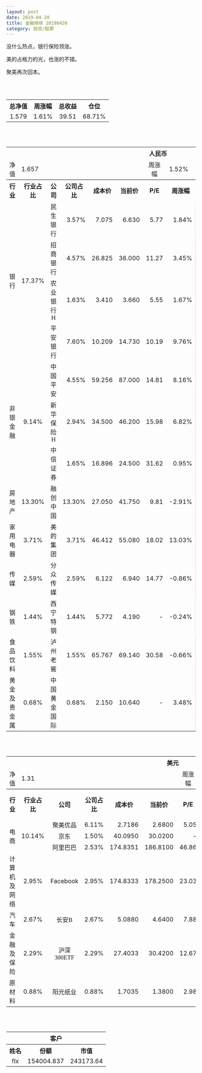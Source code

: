 ```yaml
---
layout: post
date: 2019-04-20
title: 金融继续 20190420
category: 投资/股票
---
```


没什么热点，银行保险领涨。

美的占格力的光，也涨的不错。

聚美再次回本。

<br/>
<br/>

<table cellspacing="0" border="0">
	<tr>
		<th height="21" align="center"><font face="Noto Sans CJK SC Regular">总净值</font></th>
		<th align="center"><font face="Noto Sans CJK SC Regular">周涨幅</font></th>
		<th align="center"><font face="Noto Sans CJK SC Regular">总收益</font></th>
		<th align="center"><font face="Noto Sans CJK SC Regular">仓位</font></th>
	</tr>
	<tr>
		<td height="17" align="center" sdval="1.579" sdnum="1033;0;0.000">1.579</td>
		<td align="center" sdval="0.0161" sdnum="1033;0;0.00%">1.61%</td>
		<td align="center" sdval="39.51" sdnum="1033;0;0.00">39.51</td>
		<td align="center" sdval="0.6871" sdnum="1033;0;0.00%">68.71%</td>
	</tr>
</table>
<br />
<br />
<table>
	<tr>
		<th colspan="12"  height="21" align="center" valign="middle"><font face="Noto Sans CJK SC Regular">人民币</font></th>
		</tr>
	<tr>
		<td height="17" align="center"><font face="Noto Sans CJK SC Regular">净值</font></td>
		<td colspan="5"  align="left" valign="middle" sdval="1.657" sdnum="1033;">1.657</td>
		<td align="center"><font face="Noto Sans CJK SC Regular">周涨幅</font></td>
		<td colspan="5"  align="left" valign="middle" sdval="0.0152" sdnum="1033;0;0.00%">1.52%</td>
		</tr>
	<tr>
		<th height="21" align="center" valign="middle"><font face="Noto Sans CJK SC Regular">行业</font></th>
		<th align="center" valign="middle"><font face="Noto Sans CJK SC Regular">行业占比</font></th>
		<th align="center"><font face="Noto Sans CJK SC Regular">公司</font></th>
		<th align="center"><font face="Noto Sans CJK SC Regular">公司占比</font></th>
		<th align="center"><font face="Noto Sans CJK SC Regular">成本价</font></th>
		<th align="center"><font face="Noto Sans CJK SC Regular">当前价</font></th>
		<th align="center">P/E</th>
		<th align="center"><font face="Noto Sans CJK SC Regular">周涨幅</font></th>
		<th align="center"><font face="Noto Sans CJK SC Regular">总涨幅</font></th>
		<th align="left"><font face="Noto Sans CJK SC Regular">下一阶梯</font></th>
		<th align="left"><font face="Noto Sans CJK SC Regular">浮动止损价</font></th>
		<th align="center"><font face="Noto Sans CJK SC Regular">止损价</font></th>
	</tr>
	<tr>
		<td rowspan="4"  height="72" align="center" valign="middle"><font face="Noto Sans CJK SC Regular">银行</font></td>
		<td rowspan="4"  align="center" valign="middle" sdval="0.1737" sdnum="1033;0;0.00%">17.37%</td>
		<td align="center"><font face="Noto Sans CJK SC Regular">民生银行</font></td>
		<td align="right" sdval="0.0357" sdnum="1033;0;0.00%">3.57%</td>
		<td align="right" sdval="7.075" sdnum="1033;0;0.000">7.075</td>
		<td align="right" sdval="6.63" sdnum="1033;0;0.000">6.630</td>
		<td align="right" sdval="5.77" sdnum="1033;0;0.00">5.77</td>
		<td align="right" sdval="0.0184" sdnum="1033;0;0.00%">1.84%</td>
		<td align="right" bgcolor="#CCFFCC" sdval="-0.0642975265017669" sdnum="1033;0;0.00%"><font color="#006600">-6.43%</font></td>
		<td align="right" sdval="8.84375" sdnum="1033;0;0.000">8.844</td>
		<td align="right" sdval="0" sdnum="1033;0;0.000">0.000</td>
		<td align="right" sdval="0" sdnum="1033;0;0.000">0.000</td>
	</tr>
	<tr>
		<td align="center"><font face="Noto Sans CJK SC Regular">招商银行</font></td>
		<td align="right" sdval="0.0457" sdnum="1033;0;0.00%">4.57%</td>
		<td align="right" sdval="26.825" sdnum="1033;0;0.000">26.825</td>
		<td align="right" sdval="36" sdnum="1033;0;0.000">36.000</td>
		<td align="right" sdval="11.27" sdnum="1033;0;0.00">11.27</td>
		<td align="right" sdval="0.0345" sdnum="1033;0;0.00%">3.45%</td>
		<td align="right" bgcolor="#FFCCCC" sdval="0.340631686859273" sdnum="1033;0;0.00%"><font color="#CC0000">34.06%</font></td>
		<td align="right" bgcolor="#CCFFCC" sdval="41.9140625" sdnum="1033;0;0.000"><font color="#006600">41.914</font></td>
		<td align="right" bgcolor="#FFCCCC" sdval="30.84875" sdnum="1033;0;0.000"><font color="#CC0000">30.849</font></td>
		<td align="right" bgcolor="#FFCCCC" sdval="30.849" sdnum="1033;0;0.000"><font color="#CC0000">30.849</font></td>
	</tr>
	<tr>
		<td align="center"><font face="Noto Sans CJK SC Regular">农业银行H</font></td>
		<td align="right" sdval="0.0163" sdnum="1033;0;0.00%">1.63%</td>
		<td align="right" sdval="3.41" sdnum="1033;0;0.000">3.410</td>
		<td align="right" sdval="3.66" sdnum="1033;0;0.000">3.660</td>
		<td align="right" sdval="5.55" sdnum="1033;0;0.00">5.55</td>
		<td align="right" sdval="0.0167" sdnum="1033;0;0.00%">1.67%</td>
		<td align="right" bgcolor="#FFCCCC" sdval="0.0719137829912022" sdnum="1033;0;0.00%"><font color="#CC0000">7.19%</font></td>
		<td align="right" sdval="4.2625" sdnum="1033;0;0.000">4.263</td>
		<td align="right" sdval="0" sdnum="1033;0;0.000">0.000</td>
		<td align="right" sdval="0" sdnum="1033;0;0.000">0.000</td>
	</tr>
	<tr>
		<td align="center"><font face="Noto Sans CJK SC Regular">平安银行</font></td>
		<td align="right" sdval="0.076" sdnum="1033;0;0.00%">7.60%</td>
		<td align="right" sdval="10.209" sdnum="1033;0;0.000">10.209</td>
		<td align="right" sdval="14.73" sdnum="1033;0;0.000">14.730</td>
		<td align="right" sdval="10.19" sdnum="1033;0;0.00">10.19</td>
		<td align="right" sdval="0.0976" sdnum="1033;0;0.00%">9.76%</td>
		<td align="right" bgcolor="#FFCCCC" sdval="0.441444548927417" sdnum="1033;0;0.00%"><font color="#CC0000">44.14%</font></td>
		<td align="right" bgcolor="#CCFFCC" sdval="15.9515625" sdnum="1033;0;0.000"><font color="#006600">15.952</font></td>
		<td align="right" bgcolor="#FFCCCC" sdval="11.74035" sdnum="1033;0;0.000"><font color="#CC0000">11.740</font></td>
		<td align="right" bgcolor="#FFCCCC" sdval="11.74" sdnum="1033;0;0.000"><font color="#CC0000">11.740</font></td>
	</tr>
	<tr>
		<td rowspan="3"  height="52" align="center" valign="middle"><font face="Noto Sans CJK SC Regular">非银金融</font></td>
		<td rowspan="3"  align="center" valign="middle" sdval="0.0914" sdnum="1033;0;0.00%">9.14%</td>
		<td align="center"><font face="Noto Sans CJK SC Regular">中国平安</font></td>
		<td align="right" sdval="0.0455" sdnum="1033;0;0.00%">4.55%</td>
		<td align="right" sdval="59.256" sdnum="1033;0;0.000">59.256</td>
		<td align="right" sdval="87" sdnum="1033;0;0.000">87.000</td>
		<td align="right" sdval="14.81" sdnum="1033;0;0.00">14.81</td>
		<td align="right" sdval="0.0816" sdnum="1033;0;0.00%">8.16%</td>
		<td align="right" bgcolor="#FFCCCC" sdval="0.466805751316322" sdnum="1033;0;0.00%"><font color="#CC0000">46.68%</font></td>
		<td align="right" bgcolor="#CCFFCC" sdval="92.5875" sdnum="1033;0;0.000"><font color="#006600">92.588</font></td>
		<td align="right" bgcolor="#FFCCCC" sdval="68.1444" sdnum="1033;0;0.000"><font color="#CC0000">68.144</font></td>
		<td align="right" bgcolor="#FFCCCC" sdval="68.144" sdnum="1033;0;0.000"><font color="#CC0000">68.144</font></td>
	</tr>
	<tr>
		<td align="center"><font face="Noto Sans CJK SC Regular">新华保险H</font></td>
		<td align="right" sdval="0.0294" sdnum="1033;0;0.00%">2.94%</td>
		<td align="right" sdval="34.5" sdnum="1033;0;0.000">34.500</td>
		<td align="right" sdval="46.2" sdnum="1033;0;0.000">46.200</td>
		<td align="right" sdval="15.98" sdnum="1033;0;0.00">15.98</td>
		<td align="right" sdval="0.0682" sdnum="1033;0;0.00%">6.82%</td>
		<td align="right" bgcolor="#FFCCCC" sdval="0.337730434782609" sdnum="1033;0;0.00%"><font color="#CC0000">33.77%</font></td>
		<td align="right" bgcolor="#CCFFCC" sdval="53.90625" sdnum="1033;0;0.000"><font color="#006600">53.906</font></td>
		<td align="right" bgcolor="#FFCCCC" sdval="39.675" sdnum="1033;0;0.000"><font color="#CC0000">39.675</font></td>
		<td align="right" bgcolor="#FFCCCC" sdval="39.675" sdnum="1033;0;0.000"><font color="#CC0000">39.675</font></td>
	</tr>
	<tr>
		<td align="center"><font face="Noto Sans CJK SC Regular">中信证券</font></td>
		<td align="right" sdval="0.0165" sdnum="1033;0;0.00%">1.65%</td>
		<td align="right" sdval="16.896" sdnum="1033;0;0.000">16.896</td>
		<td align="right" sdval="24.5" sdnum="1033;0;0.000">24.500</td>
		<td align="right" sdval="31.62" sdnum="1033;0;0.00">31.62</td>
		<td align="right" sdval="0.0095" sdnum="1033;0;0.00%">0.95%</td>
		<td align="right" bgcolor="#FFCCCC" sdval="0.448647348484848" sdnum="1033;0;0.00%"><font color="#CC0000">44.86%</font></td>
		<td align="right" bgcolor="#CCFFCC" sdval="26.4" sdnum="1033;0;0.000"><font color="#006600">26.400</font></td>
		<td align="right" bgcolor="#FFCCCC" sdval="19.4304" sdnum="1033;0;0.000"><font color="#CC0000">19.430</font></td>
		<td align="right" bgcolor="#FFCCCC" sdval="19.43" sdnum="1033;0;0.000"><font color="#CC0000">19.430</font></td>
	</tr>
	<tr>
		<td height="17" align="center" valign="middle"><font face="Noto Sans CJK SC Regular">房地产</font></td>
		<td align="center" valign="middle" sdval="0.133" sdnum="1033;0;0.00%">13.30%</td>
		<td align="center"><font face="Noto Sans CJK SC Regular">融创中国</font></td>
		<td align="right" sdval="0.133" sdnum="1033;0;0.00%">13.30%</td>
		<td align="right" sdval="27.05" sdnum="1033;0;0.000">27.050</td>
		<td align="right" sdval="41.75" sdnum="1033;0;0.000">41.750</td>
		<td align="right" sdval="9.81" sdnum="1033;0;0.00">9.81</td>
		<td align="right" sdval="-0.0291" sdnum="1033;0;0.00%">-2.91%</td>
		<td align="right" bgcolor="#FFCCCC" sdval="0.542038077634011" sdnum="1033;0;0.00%"><font color="#CC0000">54.20%</font></td>
		<td align="right" bgcolor="#CCFFCC" sdval="42.265625" sdnum="1033;0;0.000"><font color="#006600">42.266</font></td>
		<td align="right" bgcolor="#FFCCCC" sdval="31.1075" sdnum="1033;0;0.000"><font color="#CC0000">31.108</font></td>
		<td align="right" bgcolor="#FFCCCC" sdval="38.884" sdnum="1033;0;0.000"><font color="#CC0000">38.884</font></td>
	</tr>
	<tr>
		<td height="17" align="center" valign="middle"><font face="Noto Sans CJK SC Regular">家用电器</font></td>
		<td align="center" valign="middle" sdval="0.0371" sdnum="1033;0;0.00%">3.71%</td>
		<td align="center"><font face="Noto Sans CJK SC Regular">美的集团</font></td>
		<td align="right" sdval="0.0371" sdnum="1033;0;0.00%">3.71%</td>
		<td align="right" sdval="46.412" sdnum="1033;0;0.000">46.412</td>
		<td align="right" sdval="55.08" sdnum="1033;0;0.000">55.080</td>
		<td align="right" sdval="18.02" sdnum="1033;0;0.00">18.02</td>
		<td align="right" sdval="0.1303" sdnum="1033;0;0.00%">13.03%</td>
		<td align="right" bgcolor="#FFCCCC" sdval="0.185362044298888" sdnum="1033;0;0.00%"><font color="#CC0000">18.54%</font></td>
		<td align="right" sdval="58.015" sdnum="1033;0;0.000">58.015</td>
		<td align="right" sdval="0" sdnum="1033;0;0.000">0.000</td>
		<td align="right" sdval="0" sdnum="1033;0;0.000">0.000</td>
	</tr>
	<tr>
		<td height="17" align="center" valign="middle"><font face="Noto Sans CJK SC Regular">传媒</font></td>
		<td align="center" valign="middle" sdval="0.0259" sdnum="1033;0;0.00%">2.59%</td>
		<td align="center"><font face="Noto Sans CJK SC Regular">分众传媒</font></td>
		<td align="right" sdval="0.0259" sdnum="1033;0;0.00%">2.59%</td>
		<td align="right" sdval="6.122" sdnum="1033;0;0.000">6.122</td>
		<td align="right" sdval="6.94" sdnum="1033;0;0.000">6.940</td>
		<td align="right" sdval="14.77" sdnum="1033;0;0.00">14.77</td>
		<td align="right" sdval="-0.0086" sdnum="1033;0;0.00%">-0.86%</td>
		<td align="right" bgcolor="#FFCCCC" sdval="0.132216465207448" sdnum="1033;0;0.00%"><font color="#CC0000">13.22%</font></td>
		<td align="right" sdval="7.6525" sdnum="1033;0;0.000">7.653</td>
		<td align="right" sdval="0" sdnum="1033;0;0.000">0.000</td>
		<td align="right" sdval="0" sdnum="1033;0;0.000">0.000</td>
	</tr>
	<tr>
		<td height="17" align="center"><font face="Noto Sans CJK SC Regular">钢铁</font></td>
		<td align="center" valign="middle" sdval="0.0144" sdnum="1033;0;0.00%">1.44%</td>
		<td align="center"><font face="Noto Sans CJK SC Regular">西宁特钢</font></td>
		<td align="right" sdval="0.0144" sdnum="1033;0;0.00%">1.44%</td>
		<td align="right" sdval="5.772" sdnum="1033;0;0.000">5.772</td>
		<td align="right" sdval="4.19" sdnum="1033;0;0.000">4.190</td>
		<td align="right" sdnum="1033;0;0.00">-</td>
		<td align="right" sdval="-0.0024" sdnum="1033;0;0.00%">-0.24%</td>
		<td align="right" bgcolor="#CCFFCC" sdval="-0.275481774081774" sdnum="1033;0;0.00%"><font color="#006600">-27.55%</font></td>
		<td align="right" sdval="7.215" sdnum="1033;0;0.000">7.215</td>
		<td align="right" sdval="0" sdnum="1033;0;0.000">0.000</td>
		<td align="right" sdval="0" sdnum="1033;0;0.000">0.000</td>
	</tr>
	<tr>
		<td height="17" align="center"><font face="Noto Sans CJK SC Regular">食品饮料</font></td>
		<td align="center" valign="middle" sdval="0.0155" sdnum="1033;0;0.00%">1.55%</td>
		<td align="center"><font face="Noto Sans CJK SC Regular">泸州老窖</font></td>
		<td align="right" sdval="0.0155" sdnum="1033;0;0.00%">1.55%</td>
		<td align="right" sdval="65.767" sdnum="1033;0;0.000">65.767</td>
		<td align="right" sdval="69.14" sdnum="1033;0;0.000">69.140</td>
		<td align="right" sdval="30.58" sdnum="1033;0;0.00">30.58</td>
		<td align="right" sdval="-0.0066" sdnum="1033;0;0.00%">-0.66%</td>
		<td align="right" bgcolor="#FFCCCC" sdval="0.0498871196800828" sdnum="1033;0;0.00%"><font color="#CC0000">4.99%</font></td>
		<td align="right" sdval="82.20875" sdnum="1033;0;0.000">82.209</td>
		<td align="right" sdval="0" sdnum="1033;0;0.000">0.000</td>
		<td align="right" sdval="0" sdnum="1033;0;0.000">0.000</td>
	</tr>
	<tr>
		<td height="17" align="center"><font face="Noto Sans CJK SC Regular">黄金及贵金属</font></td>
		<td align="center" valign="middle" sdval="0.0068" sdnum="1033;0;0.00%">0.68%</td>
		<td align="center"><font face="Noto Sans CJK SC Regular">中国黄金国际</font></td>
		<td align="right" sdval="0.0068" sdnum="1033;0;0.00%">0.68%</td>
		<td align="right" sdval="2.15" sdnum="1033;0;0.000">2.150</td>
		<td align="right" sdval="10.64" sdnum="1033;0;0.000">10.640</td>
		<td align="right" sdnum="1033;0;0.00">-</td>
		<td align="right" sdval="0.0348" sdnum="1033;0;0.00%">3.48%</td>
		<td align="right" bgcolor="#FFCCCC" sdval="3.94743720930233" sdnum="1033;0;0.00%"><font color="#CC0000">394.74%</font></td>
		<td align="right" bgcolor="#CCFFCC" sdval="12.814998626709" sdnum="1033;0;0.000"><font color="#006600">12.815</font></td>
		<td align="right" bgcolor="#FFCCCC" sdval="9.43183898925781" sdnum="1033;0;0.000"><font color="#CC0000">9.432</font></td>
		<td align="right" sdval="0" sdnum="1033;0;0.000">0.000</td>
	</tr>
</table>
<br />
<br />
<table>
	<tr>
		<th colspan="12"  height="21" align="center" valign="middle"><font face="Noto Sans CJK SC Regular">美元</font></th>
		</tr>
	<tr>
		<td height="17" align="center"><font face="Noto Sans CJK SC Regular">净值</font></td>
		<td colspan="5"  align="left" valign="middle" sdval="1.31" sdnum="1033;">1.31</td>
		<td align="center"><font face="Noto Sans CJK SC Regular">周涨幅</font></td>
		<td colspan="5"  align="left" valign="middle" sdval="0.0223" sdnum="1033;0;0.00%">2.23%</td>
		</tr>
	<tr>
		<th height="22" align="center" valign="middle"><font face="Noto Sans CJK SC Regular">行业</font></th>
		<th align="center" valign="middle"><font face="Noto Sans CJK SC Regular">行业占比</font></th>
		<th align="center"><font face="Noto Sans CJK SC Regular">公司</font></th>
		<th align="center"><font face="Noto Sans CJK SC Regular">公司占比</font></th>
		<th align="center"><font face="Noto Sans CJK SC Regular">成本价</font></th>
		<th align="center"><font face="Noto Sans CJK SC Regular">当前价</font></th>
		<th align="center">P/E</th>
		<th align="center"><font face="Noto Sans CJK SC Regular">周涨幅</font></th>
		<th align="center"><font face="Noto Sans CJK SC Regular">总涨幅</font></th>
		<th align="left"><font face="Noto Sans CJK SC Regular">下一阶梯</font></th>
		<th align="left"><font face="Noto Sans CJK SC Regular">浮动止损价</font></th>
		<th align="center"><font face="Noto Sans CJK SC Regular">止损价</font></th>
	</tr>
	<tr>
		<td rowspan="3"  height="51" align="center" valign="middle"><font face="Noto Sans CJK SC Regular">电商</font></td>
		<td rowspan="3"  align="center" valign="middle" sdval="0.1014" sdnum="1033;0;0.00%">10.14%</td>
		<td align="center" sdnum="1033;0;0.00%"><font face="Noto Sans CJK SC Regular">聚美优品</font></td>
		<td align="right" sdval="0.0611" sdnum="1033;0;0.00%">6.11%</td>
		<td align="right" sdval="2.7186" sdnum="1033;0;0.0000">2.7186</td>
		<td align="right" sdval="2.68" sdnum="1033;0;0.0000">2.6800</td>
		<td align="right" sdval="5.05" sdnum="1033;0;0.00">5.05</td>
		<td align="right" sdval="0.0939" sdnum="1033;0;0.00%">9.39%</td>
		<td align="right" bgcolor="#CCFFCC" sdval="-0.0155984845140881" sdnum="1033;0;0.00%"><font color="#006600">-1.56%</font></td>
		<td align="right" sdval="3.39825" sdnum="1033;0;0.000">3.398</td>
		<td align="right" sdval="0" sdnum="1033;0;0.000">0.000</td>
		<td align="right" sdval="0" sdnum="1033;0;0.000">0.000</td>
	</tr>
	<tr>
		<td align="center" sdnum="1033;0;0.00%"><font face="Noto Sans CJK SC Regular">京东</font></td>
		<td align="right" sdval="0.015" sdnum="1033;0;0.00%">1.50%</td>
		<td align="right" sdval="40.095" sdnum="1033;0;0.0000">40.0950</td>
		<td align="right" sdval="30.02" sdnum="1033;0;0.0000">30.0200</td>
		<td align="right" sdnum="1033;0;0.00">-</td>
		<td align="right" sdval="-0.0183" sdnum="1033;0;0.00%">-1.83%</td>
		<td align="right" bgcolor="#CCFFCC" sdval="-0.252678214241177" sdnum="1033;0;0.00%"><font color="#006600">-25.27%</font></td>
		<td align="right" sdval="50.11875" sdnum="1033;0;0.000">50.119</td>
		<td align="right" sdval="0" sdnum="1033;0;0.000">0.000</td>
		<td align="right" sdval="0" sdnum="1033;0;0.000">0.000</td>
	</tr>
	<tr>
		<td align="center" sdnum="1033;0;0.00%"><font face="Noto Sans CJK SC Regular">阿里巴巴</font></td>
		<td align="right" sdval="0.0253" sdnum="1033;0;0.00%">2.53%</td>
		<td align="right" sdval="174.8351" sdnum="1033;0;0.0000">174.8351</td>
		<td align="right" sdval="186.81" sdnum="1033;0;0.0000">186.8100</td>
		<td align="right" sdval="46.86" sdnum="1033;0;0.00">46.86</td>
		<td align="right" sdval="-0.0104" sdnum="1033;0;0.00%">-1.04%</td>
		<td align="right" bgcolor="#FFCCCC" sdval="0.0670925395415449" sdnum="1033;0;0.00%"><font color="#CC0000">6.71%</font></td>
		<td align="right" sdval="218.543875" sdnum="1033;0;0.000">218.544</td>
		<td align="right" sdval="0" sdnum="1033;0;0.000">0.000</td>
		<td align="right" sdval="0" sdnum="1033;0;0.000">0.000</td>
	</tr>
	<tr>
		<td height="17" align="center"><font face="Noto Sans CJK SC Regular">计算机及网络</font></td>
		<td align="center" sdval="0.0295" sdnum="1033;0;0.00%">2.95%</td>
		<td align="center" sdnum="1033;0;0.00%">Facebook</td>
		<td align="right" sdval="0.0295" sdnum="1033;0;0.00%">2.95%</td>
		<td align="right" sdval="174.8333" sdnum="1033;0;0.0000">174.8333</td>
		<td align="right" sdval="178.25" sdnum="1033;0;0.0000">178.2500</td>
		<td align="right" sdval="23.03" sdnum="1033;0;0.00">23.03</td>
		<td align="right" sdval="-0.0046" sdnum="1033;0;0.00%">-0.46%</td>
		<td align="right" bgcolor="#FFCCCC" sdval="0.018142615737391" sdnum="1033;0;0.00%"><font color="#CC0000">1.81%</font></td>
		<td align="right" sdval="218.541625" sdnum="1033;0;0.000">218.542</td>
		<td align="right" sdval="0" sdnum="1033;0;0.000">0.000</td>
		<td align="right" sdval="0" sdnum="1033;0;0.000">0.000</td>
	</tr>
	<tr>
		<td height="22" align="center" valign="middle"><font face="Noto Sans CJK SC Regular">汽车</font></td>
		<td align="center" sdval="0.0267" sdnum="1033;0;0.00%">2.67%</td>
		<td align="center" sdnum="1033;0;0.00%"><font face="Noto Sans CJK SC Regular">长安B</font></td>
		<td align="right" sdval="0.0267" sdnum="1033;0;0.00%">2.67%</td>
		<td align="right" sdval="5.088" sdnum="1033;0;0.0000">5.0880</td>
		<td align="right" sdval="4.64" sdnum="1033;0;0.0000">4.6400</td>
		<td align="right" sdval="7.88" sdnum="1033;0;0.00">7.88</td>
		<td align="right" sdval="-0.0333" sdnum="1033;0;0.00%">-3.33%</td>
		<td align="right" bgcolor="#CCFFCC" sdval="-0.089450314465409" sdnum="1033;0;0.00%"><font color="#006600">-8.95%</font></td>
		<td align="right" sdval="6.36" sdnum="1033;0;0.000">6.360</td>
		<td align="right" sdval="0" sdnum="1033;0;0.000">0.000</td>
		<td align="right" sdval="0" sdnum="1033;0;0.000">0.000</td>
	</tr>
	<tr>
		<td height="22" align="center"><font face="Noto Sans CJK SC Regular"> 金融及保险</font></td>
		<td align="center" sdval="0.0229" sdnum="1033;0;0.00%">2.29%</td>
		<td align="center" sdnum="1033;0;0.00%"><font face="Noto Sans CJK SC Regular">沪深300ETF</font></td>
		<td align="right" sdval="0.0229" sdnum="1033;0;0.00%">2.29%</td>
		<td align="right" sdval="27.4033" sdnum="1033;0;0.0000">27.4033</td>
		<td align="right" sdval="30.42" sdnum="1033;0;0.0000">30.4200</td>
		<td align="right" sdval="12.67" sdnum="1033;0;0.00">12.67</td>
		<td align="right" sdval="0.0066" sdnum="1033;0;0.00%">0.66%</td>
		<td align="right" bgcolor="#FFCCCC" sdval="0.108685281699649" sdnum="1033;0;0.00%"><font color="#CC0000">10.87%</font></td>
		<td align="right" sdval="34.254125" sdnum="1033;0;0.000">34.254</td>
		<td align="right" sdval="0" sdnum="1033;0;0.000">0.000</td>
		<td align="right" sdval="0" sdnum="1033;0;0.000">0.000</td>
	</tr>
	<tr>
		<td height="17" align="center"><font face="Noto Sans CJK SC Regular">原材料</font></td>
		<td align="center" sdval="0.0088" sdnum="1033;0;0.00%">0.88%</td>
		<td align="center" sdnum="1033;0;0.00%"><font face="Noto Sans CJK SC Regular">阳光纸业</font></td>
		<td align="right" sdval="0.0088" sdnum="1033;0;0.00%">0.88%</td>
		<td align="right" sdval="1.7035" sdnum="1033;0;0.0000">1.7035</td>
		<td align="right" sdval="1.38" sdnum="1033;0;0.0000">1.3800</td>
		<td align="right" sdval="2.98" sdnum="1033;0;0.00">2.98</td>
		<td align="right" sdval="0" sdnum="1033;0;0.00%">0.00%</td>
		<td align="right" bgcolor="#CCFFCC" sdval="-0.191303140592897" sdnum="1033;0;0.00%"><font color="#006600">-19.13%</font></td>
		<td align="right" sdval="2.129375" sdnum="1033;0;0.000">2.129</td>
		<td align="right" sdval="0" sdnum="1033;0;0.000">0.000</td>
		<td align="right" sdval="0" sdnum="1033;0;0.000">0.000</td>
	</tr>
</table>
<br />
<br />
<table>
	<tr>
		<th colspan="12"  height="21" align="center" valign="middle"><font face="Noto Sans CJK SC Regular">客户</font></th>
		</tr>
	<tr>
		<th height="22" align="center"><font face="Noto Sans CJK SC Regular">姓名</font></th>
		<th align="center"><font face="Noto Sans CJK SC Regular">份额</font></th>
		<th align="center"><font face="Noto Sans CJK SC Regular">市值</font></th>
	</tr>
	<tr>
		<td height="17" align="center">flx</td>
		<td align="center" sdval="154004.837" sdnum="1033;">154004.837</td>
		<td align="center" sdval="243173.637623" sdnum="1033;0;0.00">243173.64</td>
	</tr>
</table>

